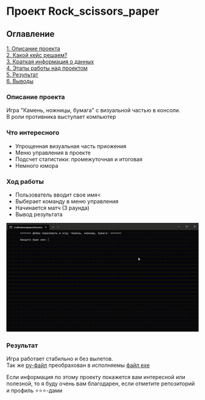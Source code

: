 # Проект Rock_scissors_paper

## Оглавление  
[1. Описание проекта](README.md#Описание-проекта)  
[2. Какой кейс решаем?](README.md#Какой-кейс-решаем)  
[3. Краткая информация о данных](README.md#Краткая-информация-о-данных)  
[4. Этапы работы над проектом](README.md#Этапы-работы-над-проектом)  
[5. Результат](README.md#Результат)    
[6. Выводы](.README.md#Выводы) 

### Описание проекта    
Игра "Камень, ножницы, бумага" с визуальной частью в консоли. <br>В роли противника выступает компьютер


### Что интересного
- Упрощенная визуальная часть приожения
- Меню управления в проекте
- Подсчет статистики: промежуточная и итоговая
- Немного юмора

### Ход работы
- Пользователь вводит свое имя<
- Выберает команду в меню управления
- Начинается матч (3 раунда)
- Вывод результата

![input.png](dist/image.gif)

### Результат
Игра работает стабильно и без вылетов. <br>Так же [py-файл](main.py) преобрахован в исполняемы [файл exe](dist/Rock_scissors_paper.exe)

Если информация по этому проекту покажется вам интересной или полезной, то я буду очень вам благодарен, если отметите репозиторий и профиль ⭐️⭐️⭐️-дами
